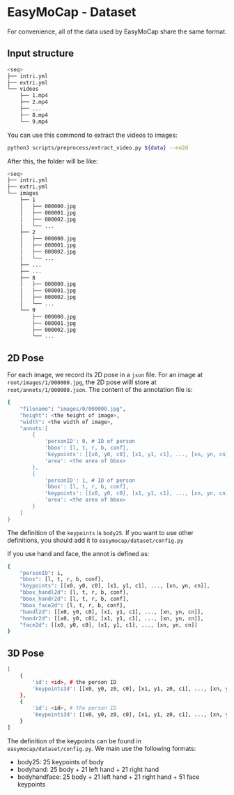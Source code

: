 <!--
 * @Date: 2021-06-07 11:57:34
 * @Author: Qing Shuai
 * @LastEditors: Qing Shuai
 * @LastEditTime: 2021-07-12 20:21:27
 * @FilePath: /EasyMocapRelease/doc/dataset.md
-->
# EasyMoCap - Dataset

For convenience, all of the data used by EasyMoCap share the same format.

## Input structure

```bash
<seq>
├── intri.yml
├── extri.yml
└── videos
    ├── 1.mp4
    ├── 2.mp4
    ├── ...
    ├── 8.mp4
    └── 9.mp4
```

You can use this commond to extract the videos to images:
```bash
python3 scripts/preprocess/extract_video.py ${data} --no2d
```

After this, the folder will be like:
```bash
<seq>
├── intri.yml
├── extri.yml
└── images
    ├── 1
    │   ├── 000000.jpg
    │   ├── 000001.jpg
    │   ├── 000002.jpg
    │   └── ...
    ├── 2
    │   ├── 000000.jpg
    │   ├── 000001.jpg
    │   ├── 000002.jpg
    │   └── ...
    ├── ...
    ├── ...
    ├── 8
    │   ├── 000000.jpg
    │   ├── 000001.jpg
    │   ├── 000002.jpg
    │   └── ...
    └── 9
        ├── 000000.jpg
        ├── 000001.jpg
        ├── 000002.jpg
        └── ...
```

## 2D Pose

For each image, we record its 2D pose in a `json` file. For an image at `root/images/1/000000.jpg`, the 2D pose willl store at `root/annots/1/000000.json`. The content of the annotation file is:

```bash
{
    "filename": "images/0/000000.jpg",
    "height": <the height of image>,
    "width": <the width of image>,
    "annots:[
        {
            'personID': 0, # ID of person
            'bbox': [l, t, r, b, conf],
            'keypoints': [[x0, y0, c0], [x1, y1, c1], ..., [xn, yn, cn]],
            'area': <the area of bbox>
        },
        {
            'personID': 1, # ID of person
            'bbox': [l, t, r, b, conf],
            'keypoints': [[x0, y0, c0], [x1, y1, c1], ..., [xn, yn, cn]],
            'area': <the area of bbox>
        }
    ]
}
```

The definition of the `keypoints` is `body25`. If you want to use other definitions, you should add it to `easymocap/dataset/config.py`

If you use hand and face, the annot is defined as:
```bash
{
    "personID": i,
    "bbox": [l, t, r, b, conf],
    "keypoints": [[x0, y0, c0], [x1, y1, c1], ..., [xn, yn, cn]],
    "bbox_handl2d": [l, t, r, b, conf],
    "bbox_handr2d": [l, t, r, b, conf],
    "bbox_face2d": [l, t, r, b, conf],
    "handl2d": [[x0, y0, c0], [x1, y1, c1], ..., [xn, yn, cn]],
    "handr2d": [[x0, y0, c0], [x1, y1, c1], ..., [xn, yn, cn]],
    "face2d": [[x0, y0, c0], [x1, y1, c1], ..., [xn, yn, cn]]
}
```

## 3D Pose

```bash
[
    {
        'id': <id>, # the person ID
        'keypoints3d': [[x0, y0, z0, c0], [x1, y1, z0, c1], ..., [xn, yn, zn, cn]], # x,y,z is the 3D coordinates, c means the confidence of this joint. If the c=0, it means this joint is invisible.
    },
    {
        'id': <id>, # the person ID
        'keypoints3d': [[x0, y0, z0, c0], [x1, y1, z0, c1], ..., [xn, yn, zn, cn]], # x,y,z is the 3D coordinates, c means the confidence of this joint. If the c=0, it means this joint is invisible.
    }
]
```

The definition of the keypoints can be found in `easymocap/dataset/config.py`. We main use the following formats:
- body25: 25 keypoints of body
- bodyhand: 25 body + 21 left hand + 21 right hand
- bodyhandface: 25 body + 21 left hand + 21 right hand + 51 face keypoints